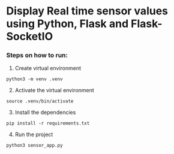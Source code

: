
# Display Real time sensor values using Python, Flask and Flask-SocketIO  

### Steps on how to run:

1.  Create virtual environment
```
python3 -m venv .venv
```
2.  Activate the virtual environment
```
source .venv/bin/activate
```
3.  Install the dependencies
```
pip install -r requirements.txt
```
4.  Run the project
```
python3 sensor_app.py
```

